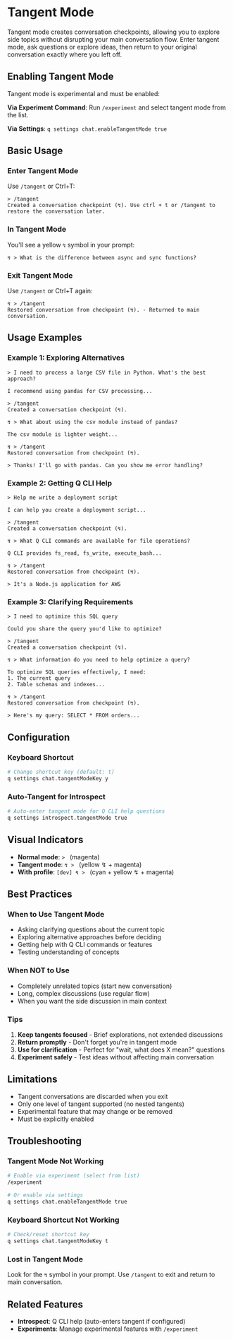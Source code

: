 # Tangent Mode

Tangent mode creates conversation checkpoints, allowing you to explore side topics without disrupting your main conversation flow. Enter tangent mode, ask questions or explore ideas, then return to your original conversation exactly where you left off.

## Enabling Tangent Mode

Tangent mode is experimental and must be enabled:

**Via Experiment Command**: Run `/experiment` and select tangent mode from the list.

**Via Settings**: `q settings chat.enableTangentMode true`

## Basic Usage

### Enter Tangent Mode
Use `/tangent` or Ctrl+T:
```
> /tangent
Created a conversation checkpoint (↯). Use ctrl + t or /tangent to restore the conversation later.
```

### In Tangent Mode
You'll see a yellow `↯` symbol in your prompt:
```
↯ > What is the difference between async and sync functions?
```

### Exit Tangent Mode
Use `/tangent` or Ctrl+T again:
```
↯ > /tangent
Restored conversation from checkpoint (↯). - Returned to main conversation.
```

## Usage Examples

### Example 1: Exploring Alternatives
```
> I need to process a large CSV file in Python. What's the best approach?

I recommend using pandas for CSV processing...

> /tangent
Created a conversation checkpoint (↯).

↯ > What about using the csv module instead of pandas?

The csv module is lighter weight...

↯ > /tangent
Restored conversation from checkpoint (↯).

> Thanks! I'll go with pandas. Can you show me error handling?
```

### Example 2: Getting Q CLI Help
```
> Help me write a deployment script

I can help you create a deployment script...

> /tangent
Created a conversation checkpoint (↯).

↯ > What Q CLI commands are available for file operations?

Q CLI provides fs_read, fs_write, execute_bash...

↯ > /tangent
Restored conversation from checkpoint (↯).

> It's a Node.js application for AWS
```

### Example 3: Clarifying Requirements
```
> I need to optimize this SQL query

Could you share the query you'd like to optimize?

> /tangent
Created a conversation checkpoint (↯).

↯ > What information do you need to help optimize a query?

To optimize SQL queries effectively, I need:
1. The current query
2. Table schemas and indexes...

↯ > /tangent
Restored conversation from checkpoint (↯).

> Here's my query: SELECT * FROM orders...
```

## Configuration

### Keyboard Shortcut
```bash
# Change shortcut key (default: t)
q settings chat.tangentModeKey y
```

### Auto-Tangent for Introspect
```bash
# Auto-enter tangent mode for Q CLI help questions
q settings introspect.tangentMode true
```

## Visual Indicators

- **Normal mode**: `> ` (magenta)
- **Tangent mode**: `↯ > ` (yellow ↯ + magenta)
- **With profile**: `[dev] ↯ > ` (cyan + yellow ↯ + magenta)

## Best Practices

### When to Use Tangent Mode
- Asking clarifying questions about the current topic
- Exploring alternative approaches before deciding
- Getting help with Q CLI commands or features
- Testing understanding of concepts

### When NOT to Use
- Completely unrelated topics (start new conversation)
- Long, complex discussions (use regular flow)
- When you want the side discussion in main context

### Tips
1. **Keep tangents focused** - Brief explorations, not extended discussions
2. **Return promptly** - Don't forget you're in tangent mode
3. **Use for clarification** - Perfect for "wait, what does X mean?" questions
4. **Experiment safely** - Test ideas without affecting main conversation

## Limitations

- Tangent conversations are discarded when you exit
- Only one level of tangent supported (no nested tangents)
- Experimental feature that may change or be removed
- Must be explicitly enabled

## Troubleshooting

### Tangent Mode Not Working
```bash
# Enable via experiment (select from list)
/experiment

# Or enable via settings
q settings chat.enableTangentMode true
```

### Keyboard Shortcut Not Working
```bash
# Check/reset shortcut key
q settings chat.tangentModeKey t
```

### Lost in Tangent Mode
Look for the `↯` symbol in your prompt. Use `/tangent` to exit and return to main conversation.

## Related Features

- **Introspect**: Q CLI help (auto-enters tangent if configured)
- **Experiments**: Manage experimental features with `/experiment`
